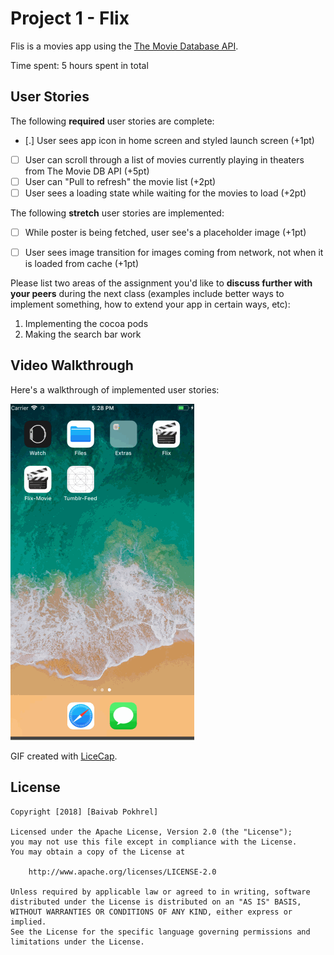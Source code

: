 # Project 1 - Flix

Flis is a movies app using the [The Movie Database API](http://docs.themoviedb.apiary.io/#).

Time spent: 5 hours spent in total

## User Stories

The following **required** user stories are complete:

- [.] User sees app icon in home screen and styled launch screen (+1pt)
- [ ] User can scroll through a list of movies currently playing in theaters from The Movie DB API (+5pt)
- [ ] User can "Pull to refresh" the movie list (+2pt)
- [ ] User sees a loading state while waiting for the movies to load (+2pt)

The following **stretch** user stories are implemented:

- [ ] While poster is being fetched, user see's a placeholder image (+1pt)
- [ ] User sees image transition for images coming from network, not when it is loaded from cache (+1pt)



Please list two areas of the assignment you'd like to **discuss further with your peers** during the next class (examples include better ways to implement something, how to extend your app in certain ways, etc):

1. Implementing the cocoa pods
2. Making the search bar work

## Video Walkthrough

Here's a walkthrough of implemented user stories:

<img src='https://github.com/baivabpokhrel/Flix_Movie/blob/master/Flix-Movie.gif' title='Video Walkthrough' width='' alt='Video Walkthrough' />

GIF created with [LiceCap](http://www.cockos.com/licecap/).


## License

    Copyright [2018] [Baivab Pokhrel]

    Licensed under the Apache License, Version 2.0 (the "License");
    you may not use this file except in compliance with the License.
    You may obtain a copy of the License at

        http://www.apache.org/licenses/LICENSE-2.0

    Unless required by applicable law or agreed to in writing, software
    distributed under the License is distributed on an "AS IS" BASIS,
    WITHOUT WARRANTIES OR CONDITIONS OF ANY KIND, either express or implied.
    See the License for the specific language governing permissions and
    limitations under the License.

